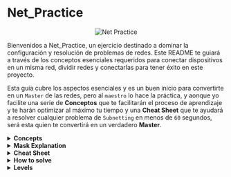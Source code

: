 # Net_Practice

<p align="center">
  <img src="https://github.com/ayogun/42-project-badges/blob/main/badges/netpracticem.png" alt="Net Practice">
</p>

Bienvenidos a Net_Practice, un ejercicio destinado a dominar la configuración y resolución de problemas de redes. Este README te guiará a través de los conceptos esenciales requeridos para conectar dispositivos en un misma red, dividir redes y conectarlas para tener éxito en este proyecto.

Esta guía cubre los aspectos esenciales y es un buen inicio para convertirte en un `Master` de las redes, pero al `maestro` lo hace la práctica, y aonque yo facilite una serie de **Conceptos** que te facilitarán el proceso de aprendizaje y te harán optimizar al máximo tu tiempo y una **Cheat Sheet**  que te ayudará a resolver cualquier problema de `Subnetting` en menos de `60` segundos, será esta quien te convertirá en un verdadero **Master**.

<details>
<summary><strong>Concepts</strong></summary>
  
### 1. TCP/IP
**IP (Internet Protocol Adresses):** Una cadena única de números separados por puntos (IPv4) o dos puntos (IPv6) que identifica un dispositivo en una red. Una dirección IP consta de dos partes principales: el **Network Id** y el **Host Id**, diferenciados por una **Subnet Mask** o máscara de subred. Por ejemplo, en la dirección IP `192.168.1.1/24`, el Network Id es `192.168.1` y el Host Id  es `1` .

#### Subcomponentes:
- **Subnet Mask:** Una combinación de bits que enmascara la dirección IP y divide los componentes de red y host.
- **Network Id:**  La parte de la dirección IP que identifica la red específica.
- **Host Id:** La parte de la dirección IP que identifica el dispositivo específico en la red.

### 2. IPv4 vs IPv6

La transición de IPv4 a IPv6 ha introducido cambios significativos en la tecnología del protocolo de internet. A continuación se muestra una tabla comparativa que destaca las diferencias clave entre estas dos versiones:

| Característica         | IPv4                                       | IPv6                                                  |
|------------------------|--------------------------------------------|-------------------------------------------------------|
| **Año de Despliegue**  | 1981                                       | 1998                                                  |
| **Capacidad de Bits**  | 32 bits                                    | 128 bits                                              |
| **Número de Direcciones**| ~4.3 mil millones                         | ~340 undecillones (3.4 × 10^38)                        |
| **Notación de Direcciones**   | Decimal separado por puntos (ej. 192.108.42.64)       | Hexadecimal separado por dos puntos (ej. 2002:0de6:0001:0042:0100:8c2e:0370:7234) |
| **Configuración**      | Configuración manual o DHCP                | Soporta auto-configuración y más opciones automáticas |
| **Uso de Direcciones** | Reutilización de direcciones por limitación de espacio | Cada dispositivo puede tener su propia dirección única |

### 3. Dispositivos

- **Switch:** Conecta dispositivos dentro del mismo segmento de red, reduciendo colisiones de tráfico de datos y gestionando efectivamente el flujo de datos a través de direcciones MAC (Control Media Access).
- **Router:** Enlaza múltiples redes o subredes, ya sean LAN (Red de Área Local) o WAN (Wide Area Network). Asegura la ruta óptima del tráfico, asigna IPs locales y realiza la traducción de direcciones mediante NAT (Network Address Translation). Componentes clave en su tabla de enrutamiento incluyen:
  - **Next Hop:** Indica la dirección IP del próximo router donde se enviarán los paquetes de datos.
  - **Destination:** Especifica la red de destino para los paquetes de datos.

- **Módem:** Un dispositivo que modula y demodula señales digitales y analógicas, permitiendo la conexión de una red a internet al traducir datos entre estos dos tipos de señales.

### 4. Subnetting

Subnetting implica dividir una red IP física en múltiples subredes lógicas. Cada subred opera independientemente en el nivel de envío y recepción de paquetes, aunque todas pertenecen a la misma red física y dominio.

### 5. Dirección Loopback

Un rango de dirección IP especial (127.0.0.0 a 127.255.255.255) reservado para comunicaciones internas dentro de un dispositivo. Esto permite que un dispositivo envíe y reciba paquetes hacia y desde sí mismo, lo cual es crucial para pruebas y gestión de redes.
  
</details>

<details>
<summary><strong>Mask Explanation</strong></summary>

### Introducción a la Máscara de Subred

**Contexto Inicial:**
Suponemos que la ID de red (Network ID) abarca los tres primeros octetos y solo interactuamos con el último octeto que va desde `192.168.1.0` hasta `192.168.1.255`.

**Detalles del Último Octeto:**
Este último octeto consta de 8 bits, cada uno de los cuales puede ser `0` o `1`. Si todos los bits están activados (`11111111`), el resultado es `2^8 = 256`.

**División de la IP:**
La dirección IP puede dividirse en **Network ID** y **Host ID** usando la máscara de subred. Asignando una máscara en notación CIDR `/24`, estaríamos designando los tres primeros octetos (24 bits) para la **Network ID** y solo el último octeto para el host, cubriendo así un rango de `192.168.1.0` a `192.168.1.255` con 256 IPs posibles.

### Subdivisión de la Red

**Aplicación de la Máscara /25:**
Podemos subdividir esta red en dos redes de igual tamaño usando una máscara `/25`, lo que deja libres solo los 7 últimos bits para el host. Esto convierte la red original en dos redes:

- **Primera Red:** `192.168.1.0/25` que alberga 128 IPs desde `192.168.1.0` hasta `192.168.1.128`.
- **Segunda Red:** `192.168.1.128/25` que alberga 128 IPs desde `192.168.1.128` hasta `192.168.1.255`.

**Notación de la Subnet Mask:**
Alternativamente, en lugar de usar la notación CIDR, podemos emplear la subnet mask directa `/25`, que corresponde a `255.255.255.128`. Esta máscara en binario es `11111111.11111111.11111111.10000000`, donde el primer bit `2^7 = 128` indica que cada segmento de red con esta máscara abarca 128 IPs posibles.

**Nota Adicional:**
Dado que el proceso puede parecer complejo, se incluye un cheat sheet que facilita la conversión de CIDR a Subnet Mask en 60 segundos.

</details>

<details >
<summary><strong>Cheat Sheet</strong></summary>

### Cheat Sheet

La forma de interpretar esta **Tabla de Conversión** es la siguiente, cuando queremos descubrir a que red pertenece una ip, por ejemplo `255.255.255.192/26`, observamos que tiene una máscara `CDIR` `/26`, equivalente a `Subnet Mask` `192`, lo que nos indica que estamos dividiendo el 4º octeto en **Group Sizes** de 64 ips.

De esta forma deducimos que son 4 subredes: `256 / 64` = `4`.
Con esta tabla y una serie de **steps** que te explicaré en la siguiente sección: **How to solve** podrás resolver cualquiér problema de subnetting en menos de 60 segundos, pero primero te explicaré como crear esta tabla desde cero.

| Tamaño de Grupo | 128 | 64 | 32 | 16 | 8 | 4 | 2 | 1 |
|-----------------|-----|----|----|----|---|---|---|---|
| Máscara de Subred | 128 | 192| 224| 240| 248| 252| 254| 255 |
| CIDR             | /25 | /26| /27| /28| /29| /30| /31| /32 |

**Pasos para Crear la Tabla:**
1. **Primera fila:** Representa las potencias de 2, desde `2^7` hasta `2^0`.
2. **Segunda fila:** Se obtiene restando a 256 (número total de IPs en un octeto), el tamaño de grupo correspondiente.
3. **Cálculo CIDR:** Comenzando desde la izquierda, con `/25` tomando el primer bit del cuarto octeto hasta cubrir todos los bits posibles en cuatro octetos.

si necesitas dividir el tercer octeto, unicamente tienes que añadir una fila más, empezando por le `/24`de derecha a izquierda. 

</details>

<details>
<summary><strong>How to solve</strong></summary>


# How to solve

Primero abordemos una serie de conceptos :
  # Concepts:

   - **Network id**: La parte de la dirección IP que identifica la red específica.
   - **First id**: Primera ip util, la obtenemos sumando uno a la **Network id**
   - **Last id**:  última ip util, la obtenemos restando uno a la **Broadcast id**
   - **Broadcast id**: Dirección de red utilizada para transmitir a todos los dispositivos conectados a una red de comunicaciones de acceso múltiple.

![Imagen de Subnetting](images/mask.png)

Ahora que sabes crear tu propio **Cheat Sheet**, y conoces los conceptos necesarios, no hay escusas, podrás resolver cualquier problema de **Subnetting** en menos de 60 segundos siguiendo estos pasos:

### **Steeps**.

Supongamos que queremos averiguar a que red pertenece la siguiente **IP: 10.2.2.199/26**

#### **Paso 1: Analizar la Máscara de Subred**

- **Máscara de Subred:** `/26` que corresponde a `255.255.255.192`. Esto se deriva del patrón binario `11000000`, que indica:
  - `2^7 = 128`
  - `2^6 = 64`
  - Suma de bits: `128 + 64 = 192`
- Con esta configuración, disponemos de 6 bits para el host, dividiendo la red en 4 subredes que cubren 64 IPs cada una.

#### **Paso 2: Identificar las Subredes y Posicionar la IP Dada**

- **Subredes Disponibles:**
  1. `10.2.2.0` a `10.2.2.63`
  2. `10.2.2.64` a `10.2.2.127`
  3. `10.2.2.128` a `10.2.2.191`
  4. `10.2.2.192` a `10.2.2.255` (la subred de interés)

- **Detalles de la Subred de Interés:**
  - **Network ID:** `10.2.2.192`
  - **First ID:** `10.2.2.193`
  - **Last ID:** `10.2.2.253`
  - **Broadcast ID:** `10.2.2.254`
  - **Next ID:** `10.2.2.255`

- **Posición de la IP `10.2.2.199/26`:** 
  - Se encuentra dentro de la cuarta subred (`10.2.2.192` a `10.2.2.254`).
  - **Disponibilidad de Direcciones:** `64 - 2 = 62` direcciones, desde la `First ID` hasta la `Last ID`.


 Si se utilizara un CIDR `/29`, el proceso implicaría contar de 8 en 8 desde `10.2.2.0` hasta `10.2.2.192`, lo que puede resultar en un proceso realmente lento y aburrido por eso voy a presentarte en el siguiente apartado unos **Speed Tricks** que llevarán tu eficiencia al siguiente nivel.

 # Speed Tricks:

Para simplificar el proceso a la hora de buscar a qué subred pertenece una ip, especialmente cuando el GROUP SIZE es pequeño, puedes utilizar estos trucos:

**1. Multiplicar el GROUP SIZE por 10:**
   - Ejemplo: 8 * 10 = 80; Resultados: .8, .80, .160

**2. Multiplicar el GROUP SIZE por 2:**
   - Resultados: .8 -> .80 -> .160 (multiplicar .80 por 2)

**3. Todos los grupos pasan por 128**, así que podemos partir de este número para iniciar la búsqueda.

**4. Todos los grupos pasan por la subnet mask de su izquierda en la cheat sheet**, por lo tanto, es un buen momento para hacer uso de esta, y en caso de pasarnos, empezar por una ip superior y restar el GROUP SIZE hasta encontrar el segmento al que pertenece nuestra ip objetivo.

</details>

<details>
<summary><strong>Levels</strong></summary>

- <details>
  <summary><strong>Level 6</strong></summary>

     ## Nivel 6: Configuración de Redes con Router
  
  ### Estructura de la Red
  El nivel 6 involucra dos redes conectadas por un router:
  - **Primera red:** Directamente conectada a `internet`.
  - **Segunda red:** Conectada a través de un switch, terminando en `Host A`.
  
  ### Configuración de la Segunda Red
  Para la segunda red, se aplican las siguientes configuraciones:
  - **Máscara de Subred:** `255.255.255.128` (`/25`)
  - **Dirección IP de Host A:** `110.98.32.227`
  
  ### División de la Red
  La red `110.98.32.0/24` se divide en dos grupos de 128 direcciones IP cada uno. Utilizaremos el segundo grupo, que comprende:
  - **ID de Red:** `110.98.32.128`
  - **ID de Broadcast:** `110.98.32.255`
  
  Las direcciones válidas para la interfaz del router están entre `110.98.32.129` y `110.98.32.254`, excluyendo los IDs de red y broadcast.
  
  ### Objetivo Clave
  Es crucial asegurarse de que el destino del tráfico de internet esté configurado para apuntar a la red `110.98.32.128/25` para facilitar el flujo adecuado del tráfico.


  
  <img src="images/Level6.png" alt="Level 6 image" width="85%" height="85%">

  </details>

- <details>
  <summary><strong>Level 7</strong></summary>

  ### Descripción del Escenario
  Este nivel involucra la configuración de una conexión entre dos routers, cada uno conectando un host. Se requiere dividir la red `105.198.14.0/24`.

  ### División de la Red
  Para una organización eficiente, la red se divide en `4` subredes de `64` IPs cada una, utilizando una máscara de subred `/26`:
  - **Primera Subred:** Utilizada para conectar `A1` y `R1` (Direcciones entre .0 y .64).
  - **Última Subred:** (Direcciones entre .192 y .255) Usada para conectar los dos routers.
  - **Segunda o Tercera Subred:** Para conectar `R2` y `C1`. (Direcciones entre .64 y .192).
 
  Es esencial evitar el `overlapping`.

  ### Configuración de la Tabla de Enrutamiento
  - **Destinos:** Los destinos pueden configurarse con los valores por defecto.
  - **Next Hop:** Es crucial que el `Next Hop` en los routers esté configurado para apuntarse entre sí, permitiendo un intercambio eficiente de tráfico. Los hosts deben apuntar al router siguiente.

  ![Diagrama del Nivel 7](images/Level7.png)

  </details>

- <details>
  <summary><strong>Level 8</strong></summary>

    ### Descripción del Escenario
  En el nivel 8, dos routers forman el núcleo de la configuración:
  - **R1:** Conectado directamente a internet.
  - **R2:** Conecta dos redes que a su vez conectan los hosts `D` y `C`.

  ### Configuración de Conexión entre Routers
  Se prefiere utilizar una máscara de red `/30` para la conexión entre routers, proporcionando 4 IPs:
  - **ID de Red:** Excluida.
  - **ID de Broadcast:** Excluida.
  - **IPs Disponibles:** Dos, utilizadas para los interfaces de `R1` y `R2` respectivamente.
  
  El **Next Hop** de `R2` utiliza la IP de la interfaz `R13`, y la interfaz `R21` puede usar una IP menor dentro del mismo rango.

  ### Subnetting y Conexión a Internet
  Se realiza subnetting en la red `158.46.67.0/26` con una máscara `/28`, que proporciona 16 IPs por subred:
  - **Para Host D:** Utiliza cualquiera de las primeras 16 IPs (excluyendo ID de red y broadcast).
  - **Para Host C:** Ocupa el rango de `.17` a `.30` bajo la misma máscara `/28`, asegurando no solapar con el rango usado para los routers.

  ### Rutas y Enrutamiento
  - **Destino de la Red de Hosts:** `158.46.67.0/26`.
  - **Next Hop de Internet:** Debe configurarse en la interfaz del siguiente router.

  ![Diagrama del Nivel 8](images/Level8.png)

  </details>

- <details>
  <summary><strong>Level 9</strong></summary>

  
  ### Descripción General
  Este nivel presenta la tarea de conectar tres redes a internet, con enfoques específicos para los Hosts A y B, y para los Hosts C y D, coordinados a través de dos routers, R1 y R2.

  ### Paso 1: Conexión de los Hosts C y D
  - **IP de la interfaz R23:** `94.8.218.81` con una máscara `/18`.
  - **Rango de Red D:** 
    - **Network ID:** `94.8.192.0/18`
    - **Broadcast ID:** `94.8.255.255/18`
  - **Rango de Red C:** 
    - Puedes establecer cualquier IP válida de tu elección para el **Host C**, Para simplificar, se usará la red `42.24.42.0/25`, dividiéndola en dos subredes de 128 IPs cada una, y se empleará la primera para el **Host C**, dandote libre elección entre los valores de:
      - **Network ID:** `42.24.42.0/25`
      - **Broadcast ID:** `42.24.42.128/25`  

  ### Paso 2: Conexión de los dos Routers
  - **Configuración de Máscara CDIR `/30` para R1 y R2:** Esta configuración proporciona 4 IPs, dos de las cuales son útiles.
  - **Ejemplo de Red:** `192.32.4.0/30`.
  - Es esencial que cada Router apunte su **Next Hop** al otro router. Además, el destino en el primer router debe incluir tanto la red del `Host C` para acceso a `internet` como la del `Host D` para la conexión con `Host A`.

  ### Paso 3: Conexión de los Hosts A y B
  - Se conectan tres dispositivos en la misma red `33.63.9.0/25`.
  - Es importante que el **Next Hop** en ambos Hosts A y B apunte a la interfaz de R11.

  ### Paso 4: Configuración de la Tabla de Enrutamiento de Internet
  - **Next Hop:** Configurado para apuntar a la interfaz del router.
  - **Destinos:** Debe configurarse para incluir las redes del Host C `42.24.42.0/25` y la red que conecta A y B `33.63.9.0/25`, que son esenciales para la conexión a internet.

  ![Diagrama del Nivel 9](images/Level9.png)
  
  </details>

- <details>
  <summary><strong>Level 10</strong></summary>

  ### Descripción General
  Último nivel! No es tan complicado como parece. Tenemos un esquema donde el router **R1** conecta internet con los dos primeros hosts a través de un switch, y también conecta con otro router, **R2**, que a su vez conecta dos redes que terminan en **Host 3** y **Host 4**.

  La clave aquí es que los hosts 1, 3 y 4 deben conectarse a internet, pero la tabla de enrutamiento de internet solo reconoce un `destino` para todo el rango `140.45.158.0/24`.

  ### Paso 1: Conexión de los Primeros Dos Hosts
  - Se asigna una máscara `/25`, permitiendo IPs en el último octeto desde `.0` a `.128`.

  ### Paso 2: Conexión entre Routers R1 y R2
  - Se establece una máscara `/30` (`255.255.255.252`), lo que nos deja 4 IPs, dos de las cuales son efectivamente útiles después de excluir la **Network ID** y la **Broadcast ID**.

  ### Paso 3: Conexión de los Últimos Dos Hosts
  - Hosts 3 y 4 se conectan a **R2** bajo una máscara `255.255.255.192` (`/26`), ocupando desde `.128` a `.192`.
  - Para evitar solapamientos con la red `140.45.158.252/30` usada entre R1 y R2, aplicamos para el Host 4 una máscara `/27` que cubre 32 IPs, usando el rango `140.45.158.192` a `140.45.158.224`.

  ![Diagrama del Nivel 10](images/Level10.png)
</details>                            
